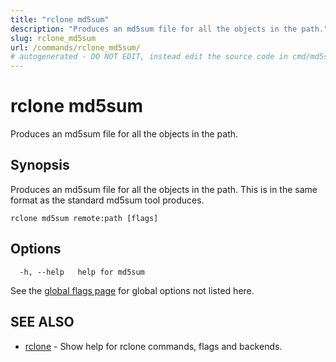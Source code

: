```yaml
---
title: "rclone md5sum"
description: "Produces an md5sum file for all the objects in the path."
slug: rclone_md5sum
url: /commands/rclone_md5sum/
# autogenerated - DO NOT EDIT, instead edit the source code in cmd/md5sum/ and as part of making a release run "make commanddocs"
---
```

# rclone md5sum

Produces an md5sum file for all the objects in the path.

## Synopsis


Produces an md5sum file for all the objects in the path.  This
is in the same format as the standard md5sum tool produces.


```
rclone md5sum remote:path [flags]
```

## Options

```
  -h, --help   help for md5sum
```

See the [global flags page](/flags/) for global options not listed here.

## SEE ALSO

* [rclone](/commands/rclone/)	 - Show help for rclone commands, flags and backends.

